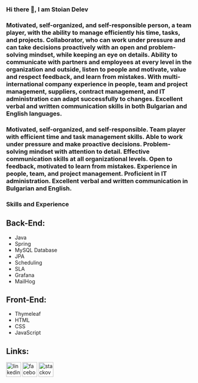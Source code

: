 ### Hi there 👋, I am Stoian Delev

### Motivated, self-organized, and self-responsible person, a team player, with the ability  to manage efficiently his time, tasks, and projects. Collaborator, who can work under pressure and can take decisions proactively with an open and problem-solving mindset, while keeping an eye on details. Ability to communicate with partners and employees at every level in the organization and outside, listen to people and motivate, value and respect feedback, and learn from mistakes. With multi-international company experience in people, team and project management, suppliers, contract management,  and IT administration can adapt successfully to changes. Excellent verbal and written communication skills in both Bulgarian and English languages.

### Motivated, self-organized, and self-responsible. Team player with efficient time and task management skills. Able to work under pressure and make proactive decisions. Problem-solving mindset with attention to detail. Effective communication skills at all organizational levels. Open to feedback, motivated to learn from mistakes. Experience in people, team, and project management. Proficient in IT administration. Excellent verbal and written communication in Bulgarian and English.

### Skills and Experience

## Back-End:

* Java
* Spring
* MySQL Database
* JPA
* Scheduling
* SLA
* Grafana
* MailHog


## Front-End:

* Thymeleaf
* HTML
* CSS
* JavaScript

## Links:

[<img src='https://cdn.jsdelivr.net/npm/simple-icons@3.0.1/icons/linkedin.svg' alt='linkedin' height='40'>](https://www.linkedin.com/in/stoyan-delev/)  [<img src='https://cdn.jsdelivr.net/npm/simple-icons@3.0.1/icons/facebook.svg' alt='facebook' height='40'>](https://www.facebook.com/stoian.delev.9)  [<img src='https://cdn.jsdelivr.net/npm/simple-icons@3.0.1/icons/stackoverflow.svg' alt='stackoverflow' height='40'>](https://stackoverflow.com/users/14215539/stoian-delev)  
